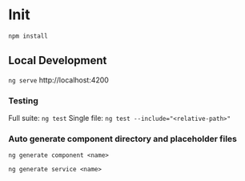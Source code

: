 # Init

`npm install`

## Local Development

`ng serve`
http://localhost:4200

### Testing

Full suite: `ng test`
Single file: `ng test --include="<relative-path>"`

### Auto generate component directory and placeholder files

`ng generate component <name>`

`ng generate service <name>`

